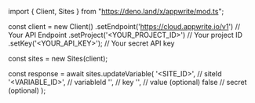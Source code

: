 import { Client, Sites } from "https://deno.land/x/appwrite/mod.ts";

const client = new Client()
    .setEndpoint('https://cloud.appwrite.io/v1') // Your API Endpoint
    .setProject('<YOUR_PROJECT_ID>') // Your project ID
    .setKey('<YOUR_API_KEY>'); // Your secret API key

const sites = new Sites(client);

const response = await sites.updateVariable(
    '<SITE_ID>', // siteId
    '<VARIABLE_ID>', // variableId
    '<KEY>', // key
    '<VALUE>', // value (optional)
    false // secret (optional)
);
